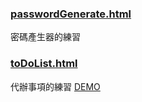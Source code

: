 ### [passwordGenerate.html](https://github.com/spp72kimo/CS_note/blob/main/DOM/passwordGenerate.html)
密碼產生器的練習 

### [toDoList.html](https://github.com/spp72kimo/CS_note/blob/main/DOM/toDoList.html)
代辦事項的練習 [DEMO](https://codepen.io/spp72kimo/pen/zYRyRYG)
